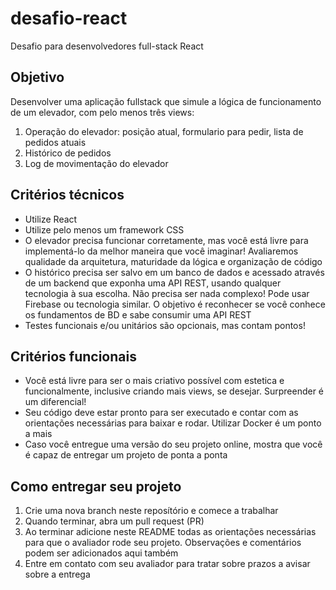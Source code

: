 # desafio-react
Desafio para desenvolvedores full-stack React

## Objetivo

Desenvolver uma aplicação fullstack que simule a lógica de funcionamento de um elevador, com pelo menos três views:

1. Operação do elevador: posição atual, formulario para pedir, lista de pedidos atuais <br />
2. Histórico de pedidos <br />
3. Log de movimentação do elevador <br />

## Critérios técnicos

- Utilize React
- Utilize pelo menos um framework CSS
- O elevador precisa funcionar corretamente, mas você está livre para implementá-lo da melhor maneira que você imaginar! Avaliaremos qualidade da arquitetura, maturidade da lógica e organização de código
- O histórico precisa ser salvo em um banco de dados e acessado através de um backend que exponha uma API REST, usando qualquer tecnologia à sua escolha. Não precisa ser nada complexo! Pode usar Firebase ou tecnologia similar. O objetivo é reconhecer se você conhece os fundamentos de BD e sabe consumir uma API REST 
- Testes funcionais e/ou unitários são opcionais, mas contam pontos!

## Critérios funcionais

- Você está livre para ser o mais criativo possível com estetica e funcionalmente, inclusive criando mais views, se desejar. Surpreender é um diferencial!
- Seu código deve estar pronto para ser executado e contar com as orientações necessárias para baixar e rodar. Utilizar Docker é um ponto a mais
- Caso você entregue uma versão do seu projeto online, mostra que você é capaz de entregar um projeto de ponta a ponta

## Como entregar seu projeto

1. Crie uma nova branch neste reposítório e comece a trabalhar
2. Quando terminar, abra um pull request (PR)
3. Ao terminar adicione neste README todas as orientações necessárias para que o avaliador rode seu projeto. Observações e comentários podem ser adicionados aqui também
4. Entre em contato com seu avaliador para tratar sobre prazos a avisar sobre a entrega


